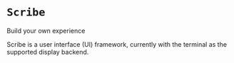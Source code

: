 # ``Scribe``

Build your own experience

Scribe is a user interface (UI) framework, currently with the terminal as the supported display backend.